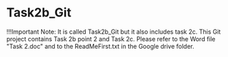 # Task2b_Git
 
!!!Important Note: It is called Task2b_Git but it also includes task 2c. 
This Git project contains Task 2b point 2 and Task 2c. 
Please refer to the Word file "Task 2.doc" and to the ReadMeFirst.txt in the Google drive folder. 
